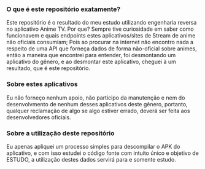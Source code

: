 ### O que é este repositório exatamente?
Este repositório é o resultado do meu estudo utilizando engenharia reversa no aplicativo Anime TV. Por que? Sempre tive curiosidade em saber como funcionavem e quais endpoints estes aplicativos/sites de Stream de anime não oficiais consumiam; Pois ao procurar na internet não encontro nada a respeito de uma API que forneça dados de forma não-oficial sobre animes, então a maneira que encontrei para entender, foi desmontando um aplicativo do gênero, e ao desmontar este aplicativo, cheguei à um resultado, que é este repositório.

### Sobre estes aplicativos
Eu não forneço nenhum apoio, não participo da manutenção e nem do desenvolvmento de nenhum desses aplicativos deste gênero, portanto, qualquer reclamação de algo se algo estiver errado, deverá ser feita aos desenvolvedores oficiais.

### Sobre a utilização deste repositório
Eu apenas apliquei um processo simples para descompilar o APK do aplicativo, e com isso estudei o código fonte com intuito único e objetivo de ESTUDO, a utilização destes dados servirá para e somente estudo.
